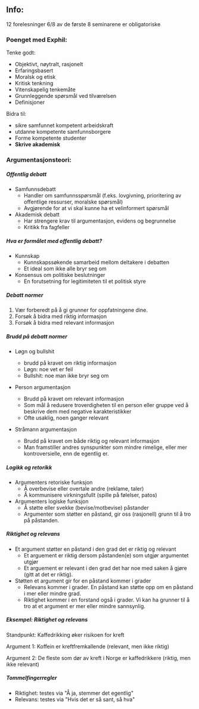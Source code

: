 ## Info: 
12 forelesninger
6/8 av de første 8 seminarene er obligatoriske

### Poenget med Exphil:
Tenke godt: 
- Objektivt, nøytralt, rasjonelt
- Erfaringsbasert
- Moralsk og etisk
- Kritisk tenkning
- Vitenskapelig tenkemåte 
- Grunnleggende spørsmål ved tilværelsen
- Definisjoner

Bidra til:
- sikre samfunnet kompetent arbeidskraft
- utdanne kompetente samfunnsborgere
- Forme kompetente studenter 
- **Skrive akademisk**


### Argumentasjonsteori:
##### Offentlig debatt
- Samfunnsdebatt
	- Handler om samfunnsspørsmål (f.eks. lovgivning,  prioritering av offentlige ressurser, moralske spørsmål)
	- Avgjørende for at vi skal kunne ha et velinformert spørsmål
- Akademisk debatt
	- Har strengere krav til argumentasjon, evidens og begrunnelse
	- Kritikk fra fagfeller

##### Hva er formålet med offentlig debatt?
- Kunnskap
	- Kunnskapssøkende samarbeid mellom deltakere i debatten
	- Et ideal som ikke alle bryr seg om
- Konsensus om politiske beslutninger 
	- En forutsetning for legitimiteten til et politisk styre

##### Debatt normer
1. Vær forberedt på å gi grunner for oppfatningene dine.
2. Forsøk å bidra med riktig informasjon
3. Forsøk å bidra med relevant informasjon

##### Brudd på debatt normer 
- Løgn og bullshit 
	- brudd på kravet om riktig informasjon
	- Løgn: noe vet er feil
	- Bullshit: noe man ikke bryr seg om
	
- Person argumentasjon
	- Brudd på kravet om relevant informasjon
	- Som mål å redusere troverdigheten til en person eller gruppe ved å beskrive dem med negative karakteristikker
	- Ofte usaklig, noen ganger relevant
	
- Stråmann argumentasjon 
	- Brudd på kravet om både riktig og relevant informasjon
	- Man framstiller andres synspunkter som mindre rimelige, eller mer kontroversielle, enn de egentlig er.

##### Logikk og retorikk 
- Argumenters retoriske funksjon
	- Å overbevise eller overtale andre (reklame, taler)
	- Å kommunisere virkningsfullt (spille på følelser, patos)
- Argumenters logiske funksjon
	- Å støtte eller svekke (bevise/motbevise) påstander
	- Argumenter som støtter en påstand, gir oss (rasjonell) grunn til å tro på påstanden.

##### Riktighet og relevans
- Et argument støtter en påstand i den grad det er riktig og relevant
	- Et arguement er riktig dersom påstanden(e) som utgjør argumentet utgjør 
	- Et arguement er relevant i den grad det har noe med saken å gjøre (gitt at det er riktig).
- Støtten et argument gir for en påstand kommer i grader 
	- Relevans kommer i grader. En påstand kan støtte opp om en påstand i mer eller mindre grad.
	- Riktighet kommer i en forstand også i grader. Vi kan ha grunner til å tro at et argument er mer eller mindre sannsynlig.

##### Eksempel: Riktighet og relevans

Standpunkt: Kaffedrikking øker risikoen for kreft

Argument 1: Koffein er kreftfremkallende (relevant, men ikke riktig)

Argument 2: De fleste som dør av kreft i Norge er kaffedrikkere (riktig, men ikke relevant)


##### Tommelfingerregler
- Riktighet: testes via "Å ja, stemmer det egentlig"
- Relevans: testes via "Hvis det er så sant, så hva"